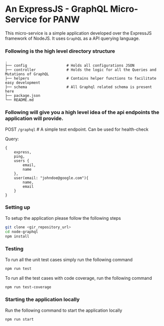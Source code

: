 # An ExpressJS - GraphQL Micro-Service for PANW

This micro-service is a simple application developed over the ExpressJS framework of NodeJS. It uses `GraphQL` as a API querying language.

### Following is the high level directory structure
    .
    ├── config                  # Holds all configurations JSON
    ├── controller              # Holds the logic for all the Queries and Mutations of GraphQL
    ├── helpers                 # Contains helper functions to facilitate easy development
    ├── schema                  # All Graphql related schema is present here
    ├── package.json
    └── README.md

### Following will give you a high level idea of the api endpoints the application will provide.

POST     `/graphql`                 # A simple test endpoint. Can be used for health-check

Query:   

``` 
{
    express,
    ping,
    users {
        email,
        name
    },
    user(email: "johndoe@google.com"){
        name,
        email
    }
}
```



### Setting up
To setup the application please follow the following steps

```bash
git clone <gir_repository_url>
cd node-graphql
npm install
```

### Testing

To run all the unit test cases simply run the following command

```bash
npm run test
```

To run all the test cases with code coverage, run the following command

```bash
npm run test-coverage
```

### Starting the application locally

Run the following command to start the application locally

```bash
npm run start
```